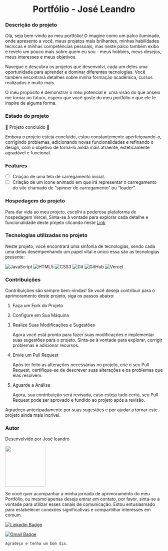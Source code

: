 
# <h1 align="center">Portfólio - José Leandro</h1>

### Descrição do projeto

 <p>Olá, seja bem-vindo ao meu portfólio! O imagine como um palco iluminado, onde apresento a você, meus projetos mais brilhantes, minhas habilidades técnicas e minhas competências pessoais, mas neste palco também exibo e revelo um pouco mais sobre quem eu sou - meus hobbies, meus desejos, meus interesses e meus objetivos.

Navegue e descubra os projetos que desenvolvi, cada um deles uma oportunidade para aprender e dominar diferentes tecnologias. Você também encontrará detalhes sobre minha formação acadêmica, cursos realizados e muito mais. 

O meu propósito é demonstrar o meu potencial e  uma visão do que anseio me tornar no futuro, espero que você goste do meu portfólio e que ele te inspire de alguma forma.
</p>

### Estado do projeto
 
   :construction: Projeto concluído :construction:
    
   <p>Embora o projeto esteja concluído, estou constantemente aperfeiçoando-o, corrigindo problemas, adicionando novas funcionalidades e refinando o design, com o objetivo de  
   torná-lo ainda mais atraente, esteticamente agradável e funcional.</p>

### Features

- [ ] Criação de uma tela de carregamento inicial.
- [ ] Criação de um ícone animado em que irá representar o carregamento do site chamado de “spinner de carregamento” ou “loader”.

### Hospedagem do projeto

Para dar vida ao meu projeto, escolhi a poderosa plataforma de hospedagem Vercel, Sinta-se à vontade para explorar cada detalhe e funcionalidade deste projeto clicando neste
[Link](https://projeto-one-protifolio.vercel.app/)


### Tecnologias utilizadas no projeto

Neste projeto, você encontrará uma sinfonia de tecnologias, sendo cada uma delas desempenhando um papel vital e único essa são as tecnologias presente:

![JavaScript](https://img.shields.io/badge/javascript-%23323330.svg?style=for-the-badge&logo=javascript&logoColor=%23F7DF1E) ![HTML5](https://img.shields.io/badge/html5-%23E34F26.svg?style=for-the-badge&logo=html5&logoColor=white)  ![CSS3](https://img.shields.io/badge/css3-%231572B6.svg?style=for-the-badge&logo=css3&logoColor=white)   ![Git](https://img.shields.io/badge/git-%23F05033.svg?style=for-the-badge&logo=git&logoColor=white) ![GitHub](https://img.shields.io/badge/github-%23121011.svg?style=for-the-badge&logo=github&logoColor=white) ![Vercel](https://img.shields.io/badge/vercel-%23000000.svg?style=for-the-badge&logo=vercel&logoColor=white)  


### Contribuições

 Contribuições são sempre bem-vindas! Se você deseja contribuir para o aprimoramento deste projeto, siga os passos abaixo:
 
  1. Faça um Fork do Projeto
 
  2. Configure em Sua Máquina
 
  3. Realize Suas Modificações e Sugestões
     
      Agora você está pronto para fazer suas modificações e implementar suas sugestões para o projeto. Sinta-se à vontade para explorar, corrigir problemas e adicionar recursos.
 
 4. Envie um Pull Request
 
      Após ter feito as alterações necessárias no projeto, crie o seu Pull Request, certifique-se de descrever suas alterações e os problemas que elas resolvem.
 
 5. Aguarde a Análise
 
      Agora, sua contribuição será revisada, caso esteja tudo certo, seu Pull Request pode ser aprovado e fundido ao projeto após a revisão.
 
 Agradeço antecipadamente por suas sugestões e por ajudar a tornar este projeto ainda mais incrível. 


### Autor

 <p>Desenvolvido por José leandro</p>

 <img src="https://github.com/Joseleandro7i/Calculadora-OES/assets/104599482/aa4ab3f4-e5a8-4958-bcdd-3307242019f8" width="130px;"/>

 <p>Se você quer acompanhar a minha jornada de aprimoramento do meu Portfólio, ou mesmo apenas deseja entrar em contato, por favor, sinta-se à vontade para utilizar esses canais de comunicação. Estou entusiasmado para estabelecer conexões significativas e compartilhar interesses em comum.</p>

 [![Linkedin Badge](https://img.shields.io/badge/-Leandro-blue?style=flat-square&logo=Linkedin&logoColor=white&link=https://www.linkedin.com/in/tgmarinho/)](https://www.linkedin.com/in/josé-leandro-do-nascimento/) 

[![Gmail Badge](https://img.shields.io/badge/-jose.leandro.nasciment@gmail.com-c14438?style=flat-square&logo=Gmail&logoColor=white&link=mailto:jose.leandro.nasciment@gmail.com)](mailto:jose.leandro.nasciment@gmail.com)

    Agradeço e tenha um bom dia.

